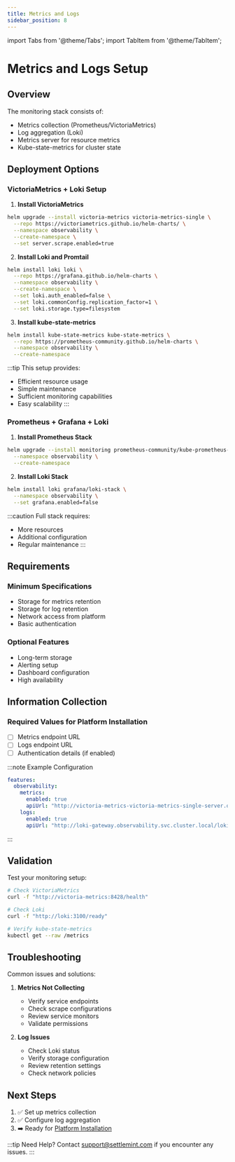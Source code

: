```yaml
---
title: Metrics and Logs
sidebar_position: 8
---
```


import Tabs from '@theme/Tabs';
import TabItem from '@theme/TabItem';

# Metrics and Logs Setup

## Overview

The monitoring stack consists of:
* Metrics collection (Prometheus/VictoriaMetrics)
* Log aggregation (Loki)
* Metrics server for resource metrics
* Kube-state-metrics for cluster state

## Deployment Options

<Tabs>
<TabItem value="lightweight" label="Lightweight Stack (Recommended)" default>

### VictoriaMetrics + Loki Setup

1. **Install VictoriaMetrics**
```bash
helm upgrade --install victoria-metrics victoria-metrics-single \
  --repo https://victoriametrics.github.io/helm-charts/ \
  --namespace observability \
  --create-namespace \
  --set server.scrape.enabled=true
```

2. **Install Loki and Promtail**
```bash
helm install loki loki \
  --repo https://grafana.github.io/helm-charts \
  --namespace observability \
  --create-namespace \
  --set loki.auth_enabled=false \
  --set loki.commonConfig.replication_factor=1 \
  --set loki.storage.type=filesystem
```

3. **Install kube-state-metrics**
```bash
helm install kube-state-metrics kube-state-metrics \
  --repo https://prometheus-community.github.io/helm-charts \
  --namespace observability \
  --create-namespace
```

:::tip
This setup provides:
* Efficient resource usage
* Simple maintenance
* Sufficient monitoring capabilities
* Easy scalability
:::

</TabItem>
<TabItem value="prometheus" label="Full Prometheus Stack">

### Prometheus + Grafana + Loki

1. **Install Prometheus Stack**
```bash
helm upgrade --install monitoring prometheus-community/kube-prometheus-stack \
  --namespace observability \
  --create-namespace
```

2. **Install Loki Stack**
```bash
helm install loki grafana/loki-stack \
  --namespace observability \
  --set grafana.enabled=false
```

:::caution
Full stack requires:
* More resources
* Additional configuration
* Regular maintenance
:::

</TabItem>
</Tabs>

## Requirements

<div className="row margin-bottom--lg">
<div className="col col--6">

### Minimum Specifications
* Storage for metrics retention
* Storage for log retention
* Network access from platform
* Basic authentication

</div>
<div className="col col--6">

### Optional Features
* Long-term storage
* Alerting setup
* Dashboard configuration
* High availability

</div>
</div>

## Information Collection

<div className="alert alert--success" role="alert">

### Required Values for Platform Installation

* [ ] Metrics endpoint URL
* [ ] Logs endpoint URL
* [ ] Authentication details (if enabled)

:::note Example Configuration
```yaml
features:
  observability:
    metrics:
      enabled: true
      apiUrl: "http://victoria-metrics-victoria-metrics-single-server.observability.svc.cluster.local:8428/prometheus/api/v1"
    logs:
      enabled: true
      apiUrl: "http://loki-gateway.observability.svc.cluster.local/loki/api/v1"
```
:::

</div>

## Validation

Test your monitoring setup:
```bash
# Check VictoriaMetrics
curl -f "http://victoria-metrics:8428/health"

# Check Loki
curl -f "http://loki:3100/ready"

# Verify kube-state-metrics
kubectl get --raw /metrics
```

## Troubleshooting

Common issues and solutions:

1. **Metrics Not Collecting**
   * Verify service endpoints
   * Check scrape configurations
   * Review service monitors
   * Validate permissions

2. **Log Issues**
   * Check Loki status
   * Verify storage configuration
   * Review retention settings
   * Check network policies

## Next Steps

1. ✅ Set up metrics collection
2. ✅ Configure log aggregation
3. ➡️ Ready for [Platform Installation](../platform-installation/overview)

:::tip Need Help?
Contact [support@settlemint.com](mailto:support@settlemint.com) if you encounter any issues.
:::